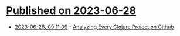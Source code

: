 # [Published on 2023-06-28](index.md)

* [2023-06-28, 09:11:09](https://lobste.rs/s/qirqgc/analyzing_every_clojure_project_on) - [Analyzing Every Clojure Project on Github](https://blog.phronemophobic.com/dewey-analysis.html)

